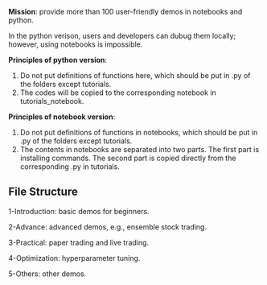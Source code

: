**Mission**: provide more than 100 user-friendly demos in notebooks and python. 

In the python verison, users and developers can dubug them locally; however, using notebooks is impossible.


**Principles of python version**: 

1) Do not put definitions of functions here, which should be put in .py of the folders except tutorials.
2) The codes will be copied to the corresponding notebook in tutorials_notebook.


**Principles of notebook version**: 

1) Do not put definitions of functions in notebooks, which should be put in .py of the folders except tutorials.
2) The contents in notebooks are separated into two parts. The first part is installing commands. The second part is copied directly from the corresponding .py in tutorials.

## File Structure


1-Introduction: basic demos for beginners.

2-Advance: advanced demos, e.g., ensemble stock trading.

3-Practical: paper trading and live trading.

4-Optimization: hyperparameter tuning.

5-Others: other demos.



